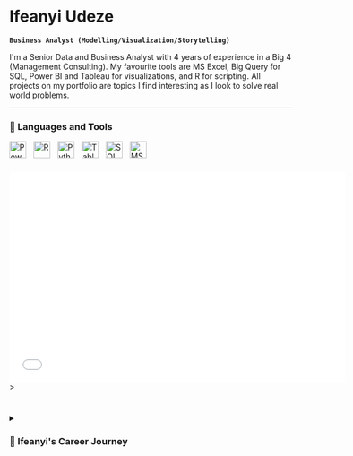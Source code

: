 # Ifeanyi Udeze

**`Business Analyst (Modelling/Visualization/Storytelling)`**

I'm a Senior Data and Business Analyst with 4 years of experience in a Big 4 (Management Consulting). My favourite tools are MS Excel, Big Query for SQL, Power BI and Tableau for visualizations, and R for scripting. All projects on my portfolio are topics I find interesting as I look to solve real world problems.

---

### 🧰 Languages and Tools

<img align="left" alt="Power BI" width="30px" src="https://upload.wikimedia.org/wikipedia/commons/c/cf/New_Power_BI_Logo.svg" style="padding-right:10px;" />
<img align="left" alt="R" width="30px" src="https://www.r-project.org/logo/Rlogo.svg" style="padding-right:10px;" />
<img align="left" alt="Python" width="30px" src="https://upload.wikimedia.org/wikipedia/commons/c/c3/Python-logo-notext.svg" style="padding-right:10px;" />
<img align="left" alt="Tableau" width="30px" src="https://cdn.worldvectorlogo.com/logos/tableau-software.svg" style="padding-right:10px;" />
<img align="left" alt="SQL" width="30px" src="https://www.svgrepo.com/show/331761/sql-database-sql-azure.svg" style="padding-right:10px;" />
<img align="left" alt="MS Excel" width="30px" src="https://www.svgrepo.com/show/452066/ms-excel.svg" style="padding-right:10px;" />

<br />

#

<iframe src=<iframe title="PwC Call Center" width="600" height="373.5" src="https://app.powerbi.com/view?r=eyJrIjoiY2Y4ZjhlZDctMzlhNi00OTMzLTljMTItYzljMDIxNWQ0YTI3IiwidCI6ImU4NjU1MmU4LTIwZmQtNDY5Yi05NGMyLTY4OTM0MGEzZjkzMSIsImMiOjh9" frameborder="0" allowFullScreen="true"></iframe>></iframe>


#
<details> 
    <summary><h3>🧳 Ifeanyi's Career Journey</h3></summary> 
        My analyst journey started as 12 year old exploring a new computer which my father bought. Since there were no games, I played with MS Excel by plotting useless charts and making random mathematical calculations. I went on to study Mechanical Engineering in the university where I understood the concept of data science and statistics. I had a desire to get into management consulting early on in my career as, to me, that meant exposure to as many industries as possible while getting a platform to grow and learn from experts. At PwC, I worked on various data analysis and financial analysis projects using any tool I could lay my hands on. Eventually, I focused on delivering sustainable analysis to businesses and have now started to post all projects I work on outside of work here.
